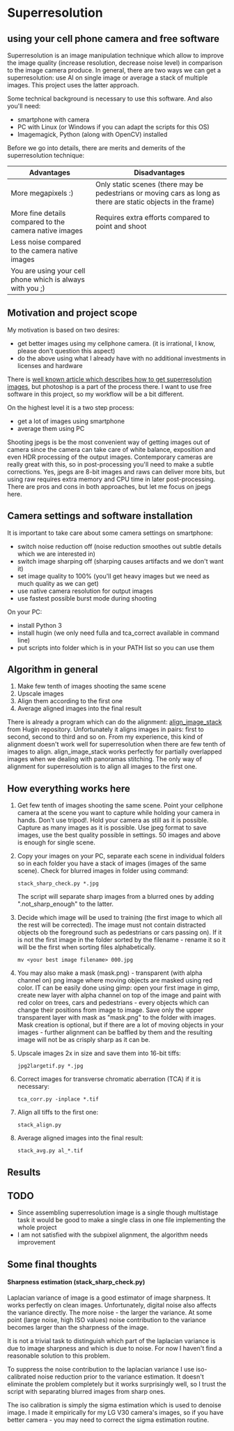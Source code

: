 # Superresolution
using your cell phone camera and free software
---

Superresolution is an image manipulation technique which allow to improve the image quality (increase resolution, decrease noise level) in comparison to the image camera produce. In general, there are two ways we can get a superresolution: use AI on single image or average a stack of multiple images. This project uses the latter approach.

Some technical background is necessary to use this software. And also you'll need:
* smartphone with camera
* PC with Linux (or Windows if you can adapt the scripts for this OS)
* Imagemagick, Python (along with OpenCV) installed

Before we go into details, there are merits and demerits of the superresolution technique:

| Advantages | Disadvantages |
| ----------- | ----------- |
| More megapixels :) | Only static scenes (there may be pedestrians or moving cars as long as there are static objects in the frame) |
| More fine details compared to the camera native images | Requires extra efforts compared to point and shoot | 
| Less noise compared to the camera native images | |
| You are using your cell phone which is always with you ;) ||

## Motivation and project scope

My motivation is based on two desires:
* get better images using my cellphone camera. (it is irrational, I know, please don't question this aspect)
* do the above using what I already have with no additional investments in licenses and hardware

There is [well known article which describes how to get superresolution images](https://petapixel.com/2015/02/21/a-practical-guide-to-creating-superresolution-photos-with-photoshop/), but photoshop is a part of the process there. I want to use free software in this project, so my workflow will be a bit different.

On the highest level it is a two step process:
* get a lot of images using smartphone
* average them using PC

Shooting jpegs is be the most convenient way of getting images out of camera since the camera can take care of white balance, exposition and even HDR processing of the output images. Contemporary cameras are really great with this, so in post-processing you'll need to make a subtle corrections. Yes, jpegs are 8-bit images and raws can deliver more bits, but using raw requires extra memory and CPU time in later post-processing. There are pros and cons in both approaches, but let me focus on jpegs here.

## Camera settings and software installation

It is important to take care about some camera settings on smartphone:
* switch noise reduction off (noise reduction smoothes out subtle details which we are interested in)
* switch image sharping off (sharping causes artifacts and we don't want it)
* set image quality to 100% (you'll get heavy images but we need as much quality as we can get)
* use native camera resolution for output images
* use fastest possible burst mode during shooting

On your PC:
* install Python 3
* install hugin (we only need fulla and tca_correct available in command line)
* put scripts into folder which is in your PATH list so you can use them

## Algorithm in general

1. Make few tenth of images shooting the same scene
2. Upscale images
3. Align them according to the first one
4. Average aligned images into the final result

There is already a program which can do the alignment: [align_image_stack](https://wiki.panotools.org/Align_image_stack) from Hugin repository. Unfortunately it aligns images in pairs: first to second, second to third and so on. From my experience, this kind of alignment doesn't work well for superresolution when there are few tenth of images to align. align_image_stack works perfectly for partially overlapped images when we dealing with panoramas stitching. The only way of alignment for superresolution is to align all images to the first one.

## How everything works here

1. Get few tenth of images shooting the same scene.
Point your cellphone camera at the scene you want to capture while holding your camera in hands. Don't use tripod!. Hold your camera as still as it is possible. Capture as many images as it is possible. Use jpeg format to save images, use the best quality possible in settings. 50 images and above is enough for single scene.

2. Copy your images on your PC, separate each scene in individual folders so in each folder you have a stack of images (images of the same scene). Check for blurred images in folder using command:
   ```
   stack_sharp_check.py *.jpg
   ```
   The script will separate sharp images from a blurred ones by adding ".not_sharp_enough" to the latter.

3. Decide which image will be used to training (the first image to which all the rest will be corrected). The image must not contain distracted objects ob the foreground such as pedestrians or cars passing on). If it is not the first image in the folder sorted by the filename - rename it so it will be the first when sorting files alphabetically.
   ```
   mv <your best image filename> 000.jpg
   ```
5. You may also make a mask (mask.png) - transparent (with alpha channel on) png image where moving objects are masked using red color. IT can be easily done using gimp: open your first image in gimp, create new layer with alpha channel on top of the image and paint with red color on trees, cars and pedestrians - every objects which can change their positions from image to image. Save only the upper transparent layer with mask as "mask.png" to the folder with images. Mask creation is optional, but if there are a lot of moving objects in your images - further alignment can be baffled by them and the resulting image will not be as crisply sharp as it can be.

6. Upscale images 2x in size and save them into 16-bit tiffs:
   ```
   jpg2largetif.py *.jpg
   ```
7. Correct images for transverse chromatic aberration (TCA) if it is necessary:
   ```
   tca_corr.py -inplace *.tif
   ```
8. Align all tiffs to the first one:
   ```
   stack_align.py
   ```
9. Average aligned images into the final result:
   ```
   stack_avg.py al_*.tif
   ```
   


## Results


## TODO

* Since assembling superresolution image is a single though multistage task it would be good to make a single class in one file implementing the whole project
* I am not satisfied with the subpixel alignment, the algorithm needs improvement



## Some final thoughts

#### Sharpness estimation (stack_sharp_check.py)
Laplacian variance of image is a good estimator of image sharpness. It works perfectly on clean images. Unfortunately, digital noise also affects the variance directly. The more noise - the larger the variance. At some point (large noise, high ISO values) noise contribution to the variance becomes larger than the sharpness of the image.

It is not a trivial task to distinguish which part of the laplacian variance is due to image sharpness and which is due to noise. For now I haven't find a reasonable solution to this problem.

To suppress the noise contribution to the laplacian variance I use iso-calibrated noise reduction prior to the variance estimation. It doesn't eliminate the problem completely but it works surprisingly well, so I trust the script with separating blurred images from sharp ones.

The iso calibration is simply the sigma estimation which is used to denoise image. I made it empirically for my LG V30 camera's images, so if you have better camera - you may need to correct the sigma estimation routine.




